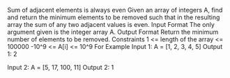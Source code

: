 Sum of adjacent elements is always even
Given an array of integers A, find and return the minimum elements to be removed such that in the resulting array the sum of any two adjacent values is even. 
Input Format
The only argument given is the integer array A.
Output Format
Return the minimum number of elements to be removed.
Constraints
1 <= length of the array <= 100000
-10^9 <= A[i] <= 10^9 
For Example
Input 1:
    A = [1, 2, 3, 4, 5]
Output 1:
    2

Input 2:
    A = [5, 17, 100, 11]
Output 2:
    1

